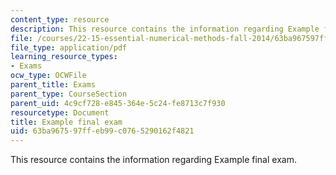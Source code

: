 ```yaml
---
content_type: resource
description: This resource contains the information regarding Example final exam.
file: /courses/22-15-essential-numerical-methods-fall-2014/63ba967597ffeb99c0765290162f4821_MIT22_15F14_final_ex.pdf
file_type: application/pdf
learning_resource_types:
- Exams
ocw_type: OCWFile
parent_title: Exams
parent_type: CourseSection
parent_uid: 4c9cf728-e845-364e-5c24-fe8713c7f930
resourcetype: Document
title: Example final exam
uid: 63ba9675-97ff-eb99-c076-5290162f4821
---
```

This resource contains the information regarding Example final exam.

